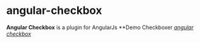 # angular-checkbox


**Angular Checkbox** is a plugin for AngularJs 
**Demo Checkboxer [_angular checkbox_](https://arminsheng.github.io/angular-checkbox/example/)
